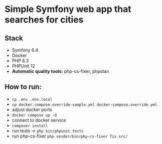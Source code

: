 # Simple Symfony web app that searches for cities

## Stack
- Symfony 6.4
- Docker
- PHP 8.3
- PHPUnit 12
- <b>Automatic quality tools:</b> php-cs-fixer, phpstan


## How to run:
- `cp .env .env.local`
- `cp docker-compose.override-sample.yml docker-compose.override.yml`
- adjust docker ports
- `docker compose up -d`
- connect to docker service
- `composer install`
- run tests -> `php bin/phpunit tests`
- run php-cs-fixer `php vendor/bin/php-cs-fixer fix src/`
